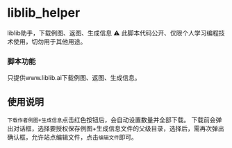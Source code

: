 # liblib_helper
liblib助手，下载例图、返图、生成信息
⚠ 此脚本代码公开、仅限个人学习编程技术使用，切勿用于其他用途。
### 脚本功能
只提供www.liblib.ai下载例图、返图、生成信息。
## 使用说明
`下载作者例图+生成信息`点击红色按钮后，会自动设置数量并全部下载。
下载前会弹出对话框，选择要授权保存例图+生成信息文件的父级目录，选择后，需再次弹出确认框，允许站点编辑文件，点击`编辑文件`即可。
